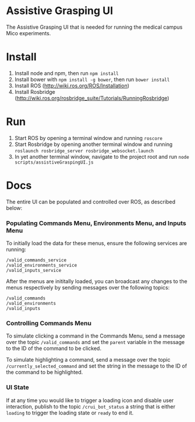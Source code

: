 # Assistive Grasping UI
The Assistive Grasping UI that is needed for running the medical campus Mico experiments.

# Install
1) Install node and npm, then run `npm install`
2) Install bower with `npm install -g bower`, then run `bower install` 
2) Install ROS (http://wiki.ros.org/ROS/Installation)
3) Install Rosbridge (http://wiki.ros.org/rosbridge_suite/Tutorials/RunningRosbridge)

# Run
1) Start ROS by opening a terminal window and running `roscore`
2) Start Rosbridge by opening another terminal window and running `roslaunch rosbridge_server rosbridge_websocket.launch`
3) In yet another terminal window, navigate to the project root and run `node scripts/assistiveGraspingUI.js`


# Docs

The entire UI can be populated and controlled over ROS, as described below:

### Populating Commands Menu, Environments Menu, and Inputs Menu

To initially load the data for these menus, ensure the following services are running:

```
/valid_commands_service
/valid_environments_service
/valid_inputs_service
```

After the menus are inititally loaded, you can broadcast any changes to the menus respectively by 
sending messages over the following topics:

```
/valid_commands
/valid_environments
/valid_inputs
```

### Controlling Commands Menu

To simulate clicking a command in the Commands Menu, send a message over the topic
`/valid_commands` and set the `parent` variable in the message to the ID of the command to be clicked.

To simulate highlighting a command, send a message over the topic
`/currently_selected_command` and set the string in the message to the ID of the command to be highlighted.

### UI State

If at any time you would like to trigger a loading icon and disable user interaction, publish to the 
topic `/crui_bot_status` a string that is either `loading` to trigger the loading state or `ready`
to end it. 
 